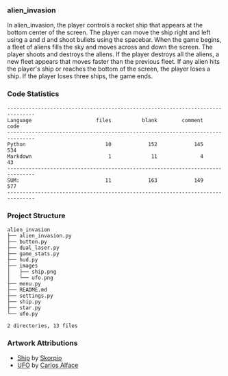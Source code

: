 
### alien_invasion

In alien_invasion, the player controls a rocket ship that appears
at the bottom center of the screen. The player can move the ship
right and left using a and d and shoot bullets using the
spacebar. When the game begins, a fleet of aliens fills the sky
and moves across and down the screen. The player shoots and
destroys the aliens. If the player destroys all the aliens, a new fleet
appears that moves faster than the previous fleet. If any alien hits
the player's ship or reaches the bottom of the screen, the player
loses a ship. If the player loses three ships, the game ends.

<!-- CODE_STATISTICS_START -->

### Code Statistics

```
-------------------------------------------------------------------------------
Language                     files          blank        comment           code
-------------------------------------------------------------------------------
Python                          10            152            145            534
Markdown                         1             11              4             43
-------------------------------------------------------------------------------
SUM:                            11            163            149            577
-------------------------------------------------------------------------------
```
<!-- CODE_STATISTICS_END -->

<!-- PROJECT_STRUCTURE_START -->

### Project Structure

```
alien_invasion
├── alien_invasion.py
├── button.py
├── dual_laser.py
├── game_stats.py
├── hud.py
├── images
│   ├── ship.png
│   └── ufo.png
├── menu.py
├── README.md
├── settings.py
├── ship.py
├── star.py
└── ufo.py

2 directories, 13 files
```
<!-- PROJECT_STRUCTURE_END -->

### Artwork Attributions

- [Ship](https://opengameart.org/content/spaceship-by-parts) by [Skorpio](http://opengameart.org/users/skorpio)
- [UFO](https://opengameart.org/content/spaceships-drakir) by [Carlos Alface](https://opengameart.org/users/carlos-alface)
